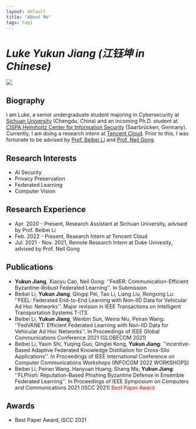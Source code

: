 ```yaml
---
layout: default
title: "About Me"
tags: tag1 
---
```



# *Luke Yukun Jiang (江钰坤 in Chinese)*

![](https://s3.bmp.ovh/imgs/2022/03/5a99ff101bb299f1.jpeg)


## Biography

I am Luke, a senior undergraduate student majoring in Cybersecurity at [Sichuan University](https://www.scu.edu.cn/) (Chengdu, China) and an incoming Ph.D. student at [CISPA Helmholtz Center for Information Security](https://cispa.de) (Saarbrücken, Germany). Currently, I am doing a research intern at [Tencent Cloud](https://cloud.tencent.com/). Prior to this, I was fortunate to be advised by [Prof. Beibei Li](https://li-beibei.github.io/) and [Prof. Neil Gong](https://people.duke.edu/~zg70/index.html).



## Research Interests

* AI Security
* Privacy Preservation
* Federated Learning
* Computer Vision


## Research Experience

* Apr. 2020 - Present, Research Assistant at Sichuan University, advised by Prof. Beibei Li
* Feb. 2022 - Present, Research Intern at Tencent Cloud
* Jul. 2021 - Nov. 2021, Remote Research Intern at Duke Univesity, advised by Prof. Neil Gong 


## Publications

* **Yukun Jiang**, Xiaoyu Cao, Neil Gong: ''FedER: Communication-Efficient Byzantine-Robust Federated Learning''. In Submission 
* Beibei Li, **Yukun Jiang**, Qingqi Pei, Tao Li, Liang Liu, Rongxing Lu: ''FEEL: Federated End-to-End Learning with Non-IID Data for Vehicular Ad Hoc Networks''. Major revision in IEEE Transactions on Intelligent Transportation Systems T-ITS 
* Beibei Li, **Yukun Jiang**, Wenbin Sun, Weina Niu, Peiran Wang: ''FedVANET: Efficient Federated Learning with Non-IID Data for Vehicular Ad Hoc Networks''. In Proceedings of IEEE Global Communications Conference 2021 (GLOBECOM 2021) 
* Beibei Li, Yaxin Shi, Yuqing Guo, Qinglei Kong, **Yukun Jiang**: ''incentive-Based Adaptive Federated Knowledge Distillation for Cross-Silo Applications''. In Proceedings of IEEE International Conference on Computer Communications Workshops (INFOCOM 2022 WORKSHOPS) 
* Beibei Li, Peiran Wang, Hanyuan Huang, Shang Ma, **Yukun Jiang**: ''FLPhish: Reputation-Based Phishing Byzantine Defense in Ensemble Federated Learning''. In Proceedings of IEEE Symposium on Computers and Communications 2021 (ISCC 2021) <font color=red>Best Paper Award</font> 


## Awards

* Best Paper Award, ISCC 2021
